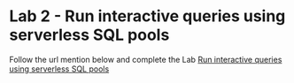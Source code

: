 # Lab 2 - Run interactive queries using serverless SQL pools

Follow the url mention below and complete the Lab
[Run interactive queries using serverless SQL pools](https://github.com/pankajcloudthat/dp203ins/blob/main/LAB_02_queries_using_serverless_sql_pools.md)
